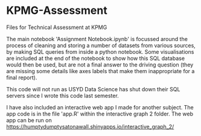# KPMG-Assessment
Files for Technical Assessment at KPMG

The main notebook 'Assignment Notebook.ipynb' is focussed around the process of cleaning and storing a number of datasets from various sources, by
making SQL queries from inside a python notebook. Some visualisations are included at the end of the notebook to show how this SQL database would 
then be used, but are not a final answer to the driving question (they are missing some details like axes labels that make them inappropriate for a final report).

This code will not run as USYD Data Science has shut down their SQL servers since I wrote this code last semester.

I have also included an interactive web app I made for another subject. The app code is in the file 'app.R' within the interactive graph 2 folder. The web app can be run on https://humptydumptysatonawall.shinyapps.io/interactive_graph_2/
